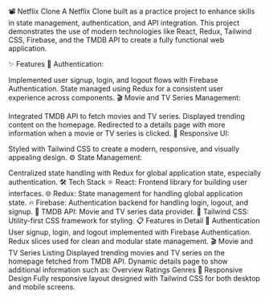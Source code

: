 📽️ Netflix Clone
A Netflix Clone built as a practice project to enhance skills in state management, authentication, and API integration. This project demonstrates the use of modern technologies like React, Redux, Tailwind CSS, Firebase, and the TMDB API to create a fully functional web application.

✨ Features
🔑 Authentication:

Implemented user signup, login, and logout flows with Firebase Authentication.
State managed using Redux for a consistent user experience across components.
🎬 Movie and TV Series Management:

Integrated TMDB API to fetch movies and TV series.
Displayed trending content on the homepage.
Redirected to a details page with more information when a movie or TV series is clicked.
🎨 Responsive UI:

Styled with Tailwind CSS to create a modern, responsive, and visually appealing design.
⚙️ State Management:

Centralized state handling with Redux for global application state, especially authentication.
🛠️ Tech Stack
⚛️ React: Frontend library for building user interfaces.
🌐 Redux: State management for handling global application state.
🔥 Firebase: Authentication backend for handling login, logout, and signup.
🎥 TMDB API: Movie and TV series data provider.
💎 Tailwind CSS: Utility-first CSS framework for styling.
📋 Features in Detail
🔑 Authentication
User signup, login, and logout implemented with Firebase Authentication.
Redux slices used for clean and modular state management.
🎬 Movie and TV Series Listing
Displayed trending movies and TV series on the homepage fetched from TMDB API.
Dynamic details page to show additional information such as:
Overview
Ratings
Genres
🎨 Responsive Design
Fully responsive layout designed with Tailwind CSS for both desktop and mobile screens.
